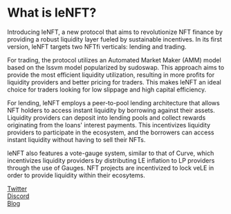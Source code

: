 # What is leNFT?

Introducing leNFT, a new protocol that aims to revolutionize NFT finance by providing a robust liquidity layer fueled by sustainable incentives. In its first version, leNFT targets two NFTfi verticals:  lending and trading.

For trading, the protocol utilizes an Automated Market Maker (AMM) model based on the lssvm model popularized by sudoswap. This approach aims to provide the most efficient liquidity utilization, resulting in more profits for liquidity providers and better pricing for traders. This makes leNFT an ideal choice for traders looking for low slippage and high capital efficiency.

For lending, leNFT employs a peer-to-pool lending architecture that allows NFT holders to access instant liquidity by borrowing against their assets. Liquidity providers can deposit into lending pools and collect rewards originating from the loans' interest payments. This incentivizes liquidity providers to participate in the ecosystem, and the borrowers can access instant liquidity without having to sell their NFTs.

leNFT also features a vote-gauge system, similar to that of Curve, which incentivizes liquidity providers by distributing LE inflation to LP providers through the use of Gauges. NFT projects are incentivized to lock veLE in order to provide liquidity within their ecosytems.

[Twitter](https://twitter.com/lenftapp)\
[Discord](https://discord.com/invite/QNpBmMCWmb)\
[Blog](https://mirror.xyz/lenft.eth)
